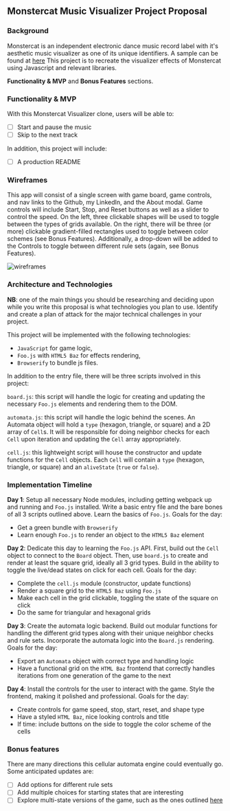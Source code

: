 ## Monstercat Music Visualizer Project Proposal

### Background

Monstercat is an independent electronic dance music record label with it's aesthetic music visualizer as one of its unique identifiers. A sample can be found at [here](https://www.youtube.com/watch?v=p13lhwtSaQc)
This project is to recreate the visualizer effects of Monstercat using Javascript and relevant libraries.

 **Functionality & MVP** and **Bonus Features** sections.  

### Functionality & MVP  

With this Monstercat Visualizer clone, users will be able to:

- [ ] Start and pause the music
- [ ] Skip to the next track

In addition, this project will include:

- [ ] A production README

### Wireframes

This app will consist of a single screen with game board, game controls, and nav links to the Github, my LinkedIn,
and the About modal.  Game controls will include Start, Stop, and Reset buttons as well as a slider to control the speed.  On the left, three clickable shapes will be used to toggle between the types of grids available.  On the right, there will be three (or more) clickable gradient-filled rectangles used to toggle between color schemes (see Bonus Features).  Additionally, a drop-down will be added to the Controls to toggle between different rule sets (again, see Bonus Features).

![wireframes](wireframes.png)

### Architecture and Technologies

**NB**: one of the main things you should be researching and deciding upon while you write this proposal is what technologies you plan to use.  Identify and create a plan of attack for the major technical challenges in your project.

This project will be implemented with the following technologies:

- `JavaScript` for game logic,
- `Foo.js` with `HTML5 Baz` for effects rendering,
- `Browserify` to bundle js files.

In addition to the entry file, there will be three scripts involved in this project:

`board.js`: this script will handle the logic for creating and updating the necessary `Foo.js` elements and rendering them to the DOM.

`automata.js`: this script will handle the logic behind the scenes.  An Automata object will hold a `type` (hexagon, triangle, or square) and a 2D array of `Cell`s.  It will be responsible for doing neighbor checks for each `Cell` upon iteration and updating the `Cell` array appropriately.

`cell.js`: this lightweight script will house the constructor and update functions for the `Cell` objects.  Each `Cell` will contain a `type` (hexagon, triangle, or square) and an `aliveState` (`true` or `false`).

### Implementation Timeline

**Day 1**: Setup all necessary Node modules, including getting webpack up and running and `Foo.js` installed. Write a basic entry file and the bare bones of all 3 scripts outlined above.  Learn the basics of `Foo.js`.  Goals for the day:

- Get a green bundle with `Browserify`
- Learn enough `Foo.js` to render an object to the `HTML5 Baz` element

**Day 2**: Dedicate this day to learning the `Foo.js` API.  First, build out the `Cell` object to connect to the `Board` object.  Then, use `board.js` to create and render at least the square grid, ideally all 3 grid types.  Build in the ability to toggle the live/dead states on click for each cell.  Goals for the day:

- Complete the `cell.js` module (constructor, update functions)
- Render a square grid to the `HTML5 Baz` using `Foo.js`
- Make each cell in the grid clickable, toggling the state of the square on click
- Do the same for triangular and hexagonal grids

**Day 3**: Create the automata logic backend.  Build out modular functions for handling the different grid types along with their unique neighbor checks and rule sets.  Incorporate the automata logic into the `Board.js` rendering.  Goals for the day:

- Export an `Automata` object with correct type and handling logic
- Have a functional grid on the `HTML Baz` frontend that correctly handles iterations from one generation of the game to the next


**Day 4**: Install the controls for the user to interact with the game.  Style the frontend, making it polished and professional.  Goals for the day:

- Create controls for game speed, stop, start, reset, and shape type
- Have a styled `HTML Baz`, nice looking controls and title
- If time: include buttons on the side to toggle the color scheme of the cells


### Bonus features

There are many directions this cellular automata engine could eventually go.  Some anticipated updates are:

- [ ] Add options for different rule sets
- [ ] Add multiple choices for starting states that are interesting
- [ ] Explore multi-state versions of the game, such as the ones outlined [here](https://cs.stanford.edu/people/eroberts/courses/soco/projects/2008-09/modeling-natural-systems/gameOfLife2.html)
